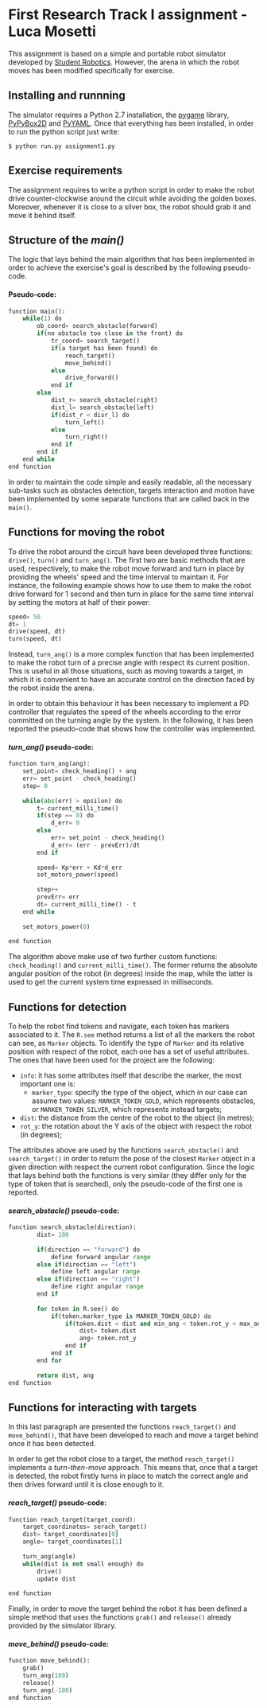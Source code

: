 # First Research Track I assignment - Luca Mosetti

This assignment is based on a simple and portable robot simulator developed by [Student Robotics](https://studentrobotics.org). However, the arena in which the robot moves has been modified specifically for exercise.

## Installing and runnning
The simulator requires a Python 2.7 installation, the [pygame](https://www.pygame.org/news) library, [PyPyBox2D](https://pypi.org/project/pypybox2d/2.1-r331/) and [PyYAML](https://pypi.org/project/PyYAML/). Once that everything has been installed, in order to run the python script just write:
````
$ python run.py assignment1.py
````

## Exercise requirements
The assignment requires to write a python script in order to make the robot drive counter-clockwise around the circuit while avoiding the golden boxes. Moreover, whenever it is close to a silver box, the robot should grab it and move it behind itself.

## Structure of the _main()_
The logic that lays behind the main algorithm that has been implemented in order to achieve the exercise's goal is described by the following pseudo-code.

#### Pseudo-code:
````python
function main():
    while(1) do
        ob_coord= search_obstacle(forward)
        if(no obstacle too close in the front) do
            tr_coord= search_target()
            if(a target has been found) do
                reach_target()
                move_behind()
            else
                drive_forward()
            end if
        else
            dist_r= search_obstacle(right)
            dist_l= search_obstacle(left)
            if(dist_r < disr_l) do
                turn_left()
            else
                turn_right()
            end if
        end if
    end while
end function
````
In order to maintain the code simple and easily readable, all the necessary sub-tasks such as obstacles detection, targets interaction and motion have been implemented by some separate functions that are called back in the `main()`.

## Functions for moving the robot
To drive the robot around the circuit have been developed three functions: `drive()`, `turn()` and `turn_ang()`. The first two are basic methods that are used, respectively, to make the robot move forward and turn in place by providing the wheels' speed and the time interval to maintain it. For instance, the following example shows how to use them to make the robot drive forward for 1 second and then turn in place for the same time interval by setting the motors at half of their power:
````python
speed= 50
dt= 1
drive(speed, dt)
turn(speed, dt)
````
Instead, `turn_ang()` is a more complex function that has been implemented to make the robot turn of a precise angle with respect its current position. This is useful in all those situations, such as moving towards a target, in which it is convenient to have an accurate control on the direction faced by the robot inside the arena.

In order to obtain this behaviour it has been necessary to implement a PD controller that regulates the speed of the wheels according to the error committed on the turning angle by the system. In the following, it has been reported the pseudo-code that shows how the controller was implemented.

#### _turn_ang()_ pseudo-code:
````python
function turn_ang(ang):
    set_point= check_heading() + ang
    err= set_point - check_heading()
    step= 0
    
    while(abs(err) > epsilon) do
        t= current_milli_time()
        if(step == 0) do
            d_err= 0
        else
            err= set_point - check_heading()
            d_err= (err - prevErr)/dt
        end if
        
        speed= Kp*err + Kd*d_err
        set_motors_power(speed)
        
        step++
        prevErr= err
        dt= current_milli_time() - t
    end while
    
    set_motors_power(0)
    
end function
````

The algorithm above make use of two further custom functions: `check_heading()` and `current_milli_time()`. The former returns the absolute angular position of the robot (in degrees) inside the map, while the latter is used to get the current system time expressed in milliseconds.

## Functions for detection
To help the robot find tokens and navigate, each token has markers associated to it. The `R.see` method returns a list of all the markers the robot can see, as `Marker` objects. To identify the type of `Marker` and its relative position with respect of the robot, each one has a set of useful attributes. The ones that have been used for the project are the following:
- `info`: it has some attributes itself that describe the marker, the most important one is:
    - `marker_type`: specify the type of the object, which in our case can assume two values: `MARKER_TOKEN_GOLD`, which represents obstacles, or `MARKER_TOKEN_SILVER`, which represents instead targets;
- `dist`: the distance from the centre of the robot to the object (in metres);
- `rot_y`: the rotation about the Y axis of the object with respect the robot (in degrees);

The attributes above are used by the functions `search_obstacle()` and `search_target()` in order to return the pose of the closest `Marker` object in a given direction with respect the current robot configuration. Since the logic that lays behind both the functions is very similar (they differ only for the type of token that is searched), only the pseudo-code of the first one is reported.

#### _search_obstacle()_ pseudo-code:
```` python
function search_obstacle(direction):
        dist= 100
        
        if(direction == "forward") do
            define forward angular range
        else if(direction == "left")
            define left angular range
        else if(direction == "right")
            define right angular range
        end if
        
        for token in R.see() do
            if(token.marker_type is MARKER_TOKEN_GOLD) do
                if(token.dist < dist and min_ang < token.rot_y < max_ang) do
                    dist= token.dist
                    ang= token.rot_y
                end if
            end if
        end for
        
        return dist, ang
end function
````

## Functions for interacting with targets
In this last paragraph are presented the functions `reach_target()` and `move_behind()`, that have been developed to reach and move a target behind once it has been detected.

In order to get the robot close to a target, the method `reach_target()` implements a _turn-then-move_ approach. This means that, once that a target is detected, the robot firstly turns in place to match the correct angle and then drives forward until it is close enough to it.

#### _reach_target()_ pseudo-code:
```` python
function reach_target(target_coord):
    target_coordinates= serach_target()
    dist= target_coordinates[0]
    angle= target_coordinates[1]
    
    turn_ang(angle)
    while(dist is not small enough) do
        drive()
        update dist
  
end function
````

Finally, in order to move the target behind the robot it has been defined a simple method that uses the functions `grab()` and `release()` already provided by the simulator library.
#### _move_behind()_ pseudo-code:
```` python
function move_behind():
    grab()
    turn_ang(180)
    release()
    turn_ang(-180)
end function
````






